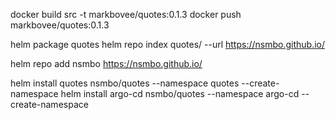 docker build src -t markbovee/quotes:0.1.3
docker push markbovee/quotes:0.1.3

helm package quotes
helm repo index quotes/ --url https://nsmbo.github.io/

helm repo add nsmbo https://nsmbo.github.io/

helm install quotes nsmbo/quotes --namespace quotes --create-namespace
helm install argo-cd nsmbo/quotes --namespace argo-cd  --create-namespace